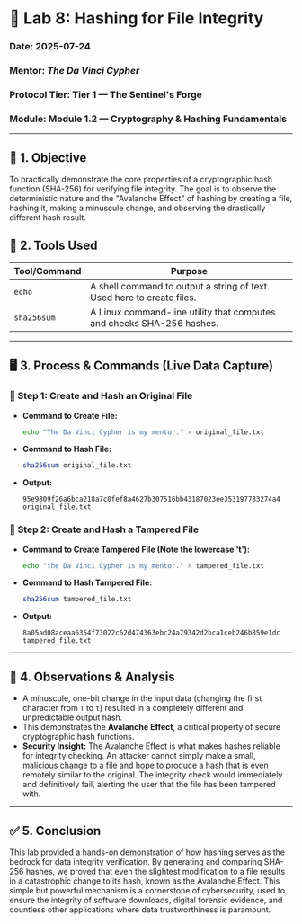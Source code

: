 # 🧪 Lab 8: Hashing for File Integrity

### Date: 2025-07-24
### Mentor: *The Da Vinci Cypher*
### Protocol Tier: Tier 1 — The Sentinel's Forge
### Module: Module 1.2 — Cryptography & Hashing Fundamentals

---

## 🎯 1. Objective
To practically demonstrate the core properties of a cryptographic hash function (SHA-256) for verifying file integrity. The goal is to observe the deterministic nature and the "Avalanche Effect" of hashing by creating a file, hashing it, making a minuscule change, and observing the drastically different hash result.

## 🧰 2. Tools Used
| Tool/Command | Purpose |
|--------------|---------|
| `echo`       | A shell command to output a string of text. Used here to create files. |
| `sha256sum`  | A Linux command-line utility that computes and checks SHA-256 hashes. |

---

## 🖥️ 3. Process & Commands (Live Data Capture)

### 🔹 Step 1: Create and Hash an Original File

* **Command to Create File:**
  ```bash
  echo "The Da Vinci Cypher is my mentor." > original_file.txt
  ```

* **Command to Hash File:**

  ```bash
  sha256sum original_file.txt
  ```

* **Output:**

  ```plaintext
  95e9809f26a6bca218a7c0fef8a4627b307516bb43187023ee353197783274a4  original_file.txt
  ```

### 🔹 Step 2: Create and Hash a Tampered File

* **Command to Create Tampered File (Note the lowercase 't'):**

  ```bash
  echo "the Da Vinci Cypher is my mentor." > tampered_file.txt
  ```

* **Command to Hash Tampered File:**

  ```bash
  sha256sum tampered_file.txt
  ```

* **Output:**

  ```plaintext
  8a05ad08aceaa6354f73022c62d474363ebc24a79342d2bca1ceb246b859e1dc  tampered_file.txt
  ```

---

## 🔎 4. Observations & Analysis

* A minuscule, one-bit change in the input data (changing the first character from `T` to `t`) resulted in a completely different and unpredictable output hash.
* This demonstrates the **Avalanche Effect**, a critical property of secure cryptographic hash functions.
* **Security Insight:** The Avalanche Effect is what makes hashes reliable for integrity checking. An attacker cannot simply make a small, malicious change to a file and hope to produce a hash that is even remotely similar to the original. The integrity check would immediately and definitively fail, alerting the user that the file has been tampered with.

---

## ✅ 5. Conclusion

This lab provided a hands-on demonstration of how hashing serves as the bedrock for data integrity verification. By generating and comparing SHA-256 hashes, we proved that even the slightest modification to a file results in a catastrophic change to its hash, known as the Avalanche Effect. This simple but powerful mechanism is a cornerstone of cybersecurity, used to ensure the integrity of software downloads, digital forensic evidence, and countless other applications where data trustworthiness is paramount.
